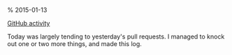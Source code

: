 % 2015-01-13

[GitHub activity](https://github.com/steveklabnik?tab=contributions&from=2015-01-13)

Today was largely tending to yesterday's pull requests. I managed to knock out
one or two more things, and made this log.
